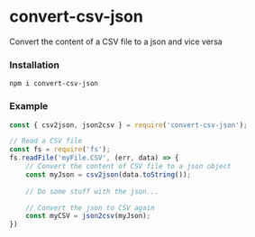 # convert-csv-json
Convert the content of a CSV file to a json and vice versa

### Installation
```
npm i convert-csv-json
```

### Example
```javascript
const { csv2json, json2csv } = require('convert-csv-json');

// Read a CSV file
const fs = require('fs');
fs.readFile('myFile.CSV', (err, data) => {
    // Convert the content of CSV file to a json object
    const myJson = csv2json(data.toString());
    
    // Do some stuff with the json...

    // Convert the json to CSV again
    const myCSV = json2csv(myJson);
})

```
